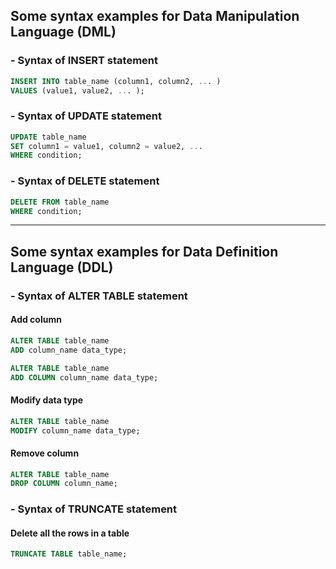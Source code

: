 ## Some syntax examples for Data Manipulation Language (DML)

### - Syntax of **INSERT** statement
```SQL
INSERT INTO table_name (column1, column2, ... )
VALUES (value1, value2, ... );
```

### - Syntax of **UPDATE** statement
```SQL
UPDATE table_name
SET column1 = value1, column2 = value2, ...
WHERE condition;
```

### - Syntax of **DELETE** statement
```SQL
DELETE FROM table_name
WHERE condition;
```
---
## Some syntax examples for Data Definition Language (DDL)

### - Syntax of **ALTER TABLE** statement
#### Add column
```SQL
ALTER TABLE table_name
ADD column_name data_type;
```

```SQL
ALTER TABLE table_name
ADD COLUMN column_name data_type;
```
#### Modify data type
```SQL
ALTER TABLE table_name
MODIFY column_name data_type;
```
#### Remove column
```SQL
ALTER TABLE table_name
DROP COLUMN column_name;
```

### - Syntax of **TRUNCATE** statement
#### Delete all the rows in a table
```SQL
TRUNCATE TABLE table_name;
```
